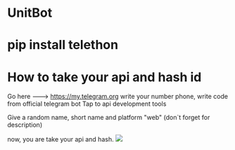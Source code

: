 # UnitBot

# pip install telethon

# How to take your api and hash id 

Go here ---> https://my.telegram.org
write your number phone, write code from official telegram bot
Tap to api development tools

Give a random name, short name and platform "web" (don`t forget for description)

now, you are take your api and hash.
<img src='https://i.imgur.com/tKg4PQR.png'/>

